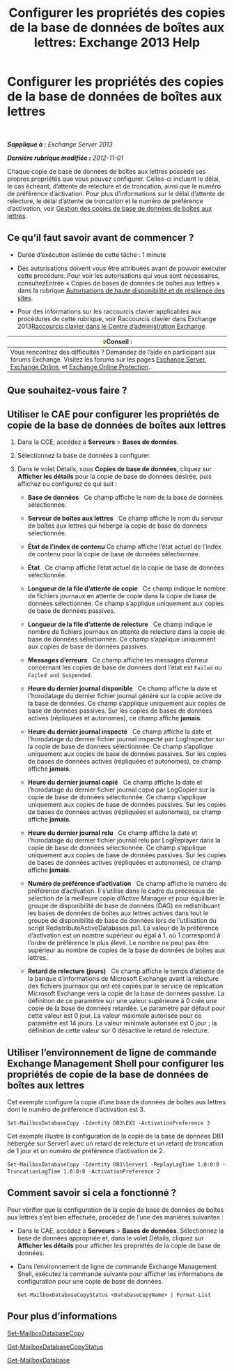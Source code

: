 ﻿---
title: 'Configurer les propriétés des copies de la base de données de boîtes aux lettres: Exchange 2013 Help'
TOCTitle: Configurer les propriétés des copies de la base de données de boîtes aux lettres
ms:assetid: cf186561-ab2c-45c0-90f5-8d3ecfabeeac
ms:mtpsurl: https://technet.microsoft.com/fr-fr/library/Dd351151(v=EXCHG.150)
ms:contentKeyID: 50479199
ms.date: 05/23/2018
mtps_version: v=EXCHG.150
ms.translationtype: MT
---

# Configurer les propriétés des copies de la base de données de boîtes aux lettres

 

_**Sapplique à :** Exchange Server 2013_

_**Dernière rubrique modifiée :** 2012-11-01_

Chaque copie de base de données de boîtes aux lettres possède ses propres propriétés que vous pouvez configurer. Celles-ci incluent le délai, le cas échéant, d’attente de relecture et de troncation, ainsi que le numéro de préférence d’activation. Pour plus d’informations sur le délai d’attente de relecture, le délai d’attente de troncation et le numéro de préférence d’activation, voir [Gestion des copies de base de données de boîtes aux lettres](managing-mailbox-database-copies-exchange-2013-help.md).

## Ce qu’il faut savoir avant de commencer ?

  - Durée d’exécution estimée de cette tâche : 1 minute

  - Des autorisations doivent vous être attribuées avant de pouvoir exécuter cette procédure. Pour voir les autorisations qui vous sont nécessaires, consultezEntrée « Copies de bases de données de boîtes aux lettres » dans la rubrique [Autorisations de haute disponibilité et de résilience des sites](high-availability-and-site-resilience-permissions-exchange-2013-help.md).

  - Pour des informations sur les raccourcis clavier applicables aux procédures de cette rubrique, voir Raccourcis clavier dans Exchange 2013[Raccourcis clavier dans le Centre d’administration Exchange](keyboard-shortcuts-in-the-exchange-admin-center-exchange-online-protection-help.md).

<table>
<thead>
<tr class="header">
<th><img src="images/Bb125224.tip(EXCHG.150).gif" title="Conseil" alt="Conseil" />Conseil :</th>
</tr>
</thead>
<tbody>
<tr class="odd">
<td>Vous rencontrez des difficultés ? Demandez de l’aide en participant aux forums Exchange. Visitez les forums sur les pages <a href="https://go.microsoft.com/fwlink/p/?linkid=60612">Exchange Server</a>, <a href="https://go.microsoft.com/fwlink/p/?linkid=267542">Exchange Online</a>, et <a href="https://go.microsoft.com/fwlink/p/?linkid=285351">Exchange Online Protection</a>..</td>
</tr>
</tbody>
</table>


## Que souhaitez-vous faire ?

## Utiliser le CAE pour configurer les propriétés de copie de la base de données de boîtes aux lettres

1.  Dans la CCE, accédez à **Serveurs** \> **Bases de données**.

2.  Sélectionnez la base de données à configurer.

3.  Dans le volet Détails, sous **Copies de base de données**, cliquez sur **Afficher les détails** pour la copie de base de données désirée, puis affichez ou configurez ce qui suit :
    
      - **Base de données**   Ce champ affiche le nom de la base de données sélectionnée.
    
      - **Serveur de boîtes aux lettres**   Ce champ affiche le nom du serveur de boîtes aux lettres qui héberge la copie de base de données sélectionnée.
    
      - **État de l’index de contenu** Ce champ affiche l’état actuel de l’index de contenu pour la copie de base de données sélectionnée.
    
      - **État**   Ce champ affiche l’état actuel de la copie de base de données sélectionnée.
    
      - **Longueur de la file d’attente de copie**   Ce champ indique le nombre de fichiers journaux en attente de copie dans la copie de base de données sélectionnée. Ce champ s’applique uniquement aux copies de base de données passives.
    
      - **Longueur de la file d’attente de relecture**   Ce champ indique le nombre de fichiers journaux en attente de relecture dans la copie de base de données sélectionnée. Ce champ s’applique uniquement aux copies de base de données passives.
    
      - **Messages d’erreurs**   Ce champ affiche les messages d’erreur concernant les copies de base de données dont l’état est `Failed` ou `Failed and Suspended`.
    
      - **Heure du dernier journal disponible**   Ce champ affiche la date et l’horodatage du dernier fichier journal généré sur la copie active de la base de données. Ce champ s’applique uniquement aux copies de base de données passives. Sur les copies de bases de données actives (répliquées et autonomes), ce champ affiche **jamais**.
    
      - **Heure du dernier journal inspecté**   Ce champ affiche la date et l’horodatage du dernier fichier journal inspecté par LogInspector sur la copie de base de données sélectionnée. Ce champ s’applique uniquement aux copies de base de données passives. Sur les copies de bases de données actives (répliquées et autonomes), ce champ affiche **jamais**.
    
      - **Heure du dernier journal copié**   Ce champ affiche la date et l’horodatage du dernier fichier journal copié par LogCopier sur la copie de base de données sélectionnée. Ce champ s’applique uniquement aux copies de base de données passives. Sur les copies de bases de données actives (répliquées et autonomes), ce champ affiche **jamais**.
    
      - **Heure du dernier journal relu**   Ce champ affiche la date et l’horodatage du dernier fichier journal relu par LogReplayer dans la copie de base de données sélectionnée. Ce champ s’applique uniquement aux copies de base de données passives. Sur les copies de bases de données actives (répliquées et autonomes), ce champ affiche **jamais**.
    
      - **Numéro de préférence d’activation**   Ce champ affiche le numéro de préférence d’activation. Il s’utilise dans le cadre du processus de sélection de la meilleure copie d’Active Manager et pour équilibrer le groupe de disponibilité de base de données (DAG) en redistribuant les bases de données de boîtes aux lettres actives dans tout le groupe de disponibilité de base de données lors de l’utilisation du script RedistributeActiveDatabases.ps1. La valeur de la préférence d’activation est un nombre supérieur ou égal à 1, où 1 correspond à l’ordre de préférence le plus élevé. Le nombre ne peut pas être supérieur au nombre de copies de la base de données de boîtes aux lettres.
    
      - **Retard de relecture (jours)**   Ce champ affiche le temps d’attente de la banque d’informations de Microsoft Exchange avant la relecture des fichiers journaux qui ont été copiés par le service de réplication Microsoft Exchange vers la copie de la base de données passive. La définition de ce paramètre sur une valeur supérieure à 0 crée une copie de la base de données retardée. Le paramètre par défaut pour cette valeur est 0 jour. La valeur maximale autorisée pour ce paramètre est 14 jours. La valeur minimale autorisée est 0 jour ; la définition de cette valeur sur 0 désactive le retard de relecture.

## Utiliser l’environnement de ligne de commande Exchange Management Shell pour configurer les propriétés de copie de la base de données de boîtes aux lettres

Cet exemple configure la copie d’une base de données de boîtes aux lettres dont le numéro de préférence d’activation est 3.

    Set-MailboxDatabaseCopy -Identity DB3\EX3 -ActivationPreference 3

Cet exemple illustre la configuration de la copie de la base de données DB1 hébergée sur Server1 avec un retard de relecture et un retard de troncation de 1 jour et un numéro de préférence d’activation de 2.

    Set-MailboxDatabaseCopy -Identity DB1\Server1 -ReplayLagTime 1.0:0:0 -TruncationLagTime 1.0:0:0 -ActivationPreference 2

## Comment savoir si cela a fonctionné ?

Pour vérifier que la configuration de la copie de base de données de boîtes aux lettres s’est bien effectuée, procédez de l’une des manières suivantes :

  - Dans le CAE, accédez à **Serveurs** \> **Bases de données**. Sélectionnez la base de données appropriée et, dans le volet Détails, cliquez sur **Afficher les détails** pour afficher les propriétés de la copie de base de données.

  - Dans l’environnement de ligne de commande Exchange Management Shell, exécutez la commande suivante pour afficher les informations de configuration pour une copie de base de données.
    
        Get-MailboxDatabaseCopyStatus <DatabaseCopyName> | Format-List

## Pour plus d’informations

[Set-MailboxDatabaseCopy](https://technet.microsoft.com/fr-fr/library/dd298104\(v=exchg.150\))

[Get-MailboxDatabaseCopyStatus](https://technet.microsoft.com/fr-fr/library/dd298044\(v=exchg.150\))

[Get-MailboxDatabase](https://technet.microsoft.com/fr-fr/library/bb124924\(v=exchg.150\))

